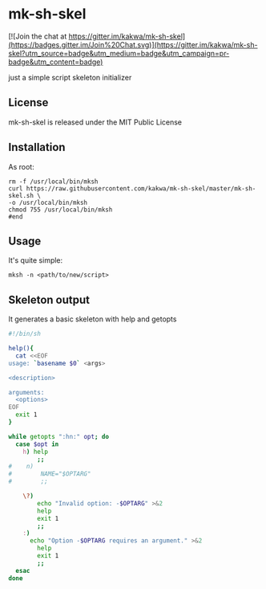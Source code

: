 # mk-sh-skel #

[![Join the chat at https://gitter.im/kakwa/mk-sh-skel](https://badges.gitter.im/Join%20Chat.svg)](https://gitter.im/kakwa/mk-sh-skel?utm_source=badge&utm_medium=badge&utm_campaign=pr-badge&utm_content=badge)


just a simple script skeleton initializer

## License ##

mk-sh-skel is released under the MIT Public License

## Installation ##

As root:
```shell
rm -f /usr/local/bin/mksh
curl https://raw.githubusercontent.com/kakwa/mk-sh-skel/master/mk-sh-skel.sh \
-o /usr/local/bin/mksh
chmod 755 /usr/local/bin/mksh
#end
```

## Usage ##

It's quite simple:

```shell
mksh -n <path/to/new/script>
```

## Skeleton output ##

It generates a basic skeleton with help and getopts

```bash
#!/bin/sh

help(){
  cat <<EOF
usage: `basename $0` <args>

<description>

arguments:
  <options>
EOF
  exit 1
}

while getopts ":hn:" opt; do
  case $opt in
    h) help
        ;;
#    n)
#        NAME="$OPTARG"
#        ;;

    \?)
        echo "Invalid option: -$OPTARG" >&2
        help
        exit 1
        ;;
    :)
      echo "Option -$OPTARG requires an argument." >&2
        help
        exit 1
        ;;
  esac
done
```

